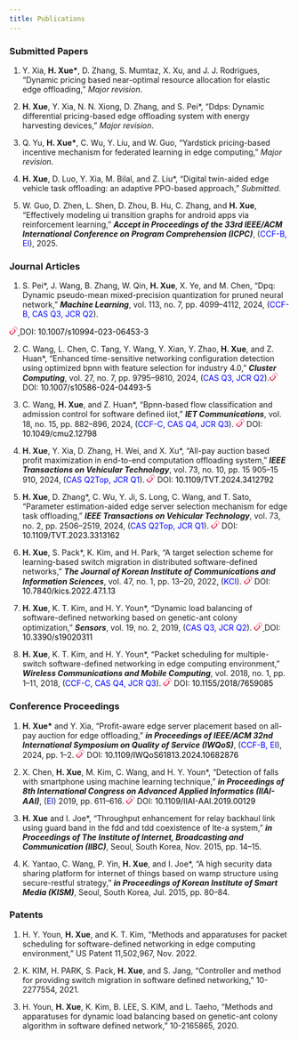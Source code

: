 ```yaml
---
title: Publications
---
```

### Submitted Papers
1. Y. Xia, **H. Xue\***, D. Zhang, S. Mumtaz, X. Xu, and J. J. Rodrigues, “Dynamic pricing based near-optimal resource allocation for elastic edge offloading,” *Major revision*.
2. **H. Xue**, Y. Xia, N. N. Xiong, D. Zhang, and S. Pei*, “Ddps: Dynamic differential pricing-based edge offloading system with energy harvesting devices,” *Major revision*.

3. Q. Yu, **H. Xue\***, C. Wu, Y. Liu, and W. Guo, “Yardstick pricing-based incentive mechanism for federated learning in edge computing,” *Major revision*.

4. **H. Xue**, D. Luo, Y. Xia, M. Bilal, and Z. Liu*, “Digital twin-aided edge vehicle task offloading: an adaptive PPO-based approach,” *Submitted*.

5. W. Guo, D. Zhen, L. Shen, D. Zhou, B. Hu, C. Zhang, and **H. Xue**, “Effectively modeling ui transition graphs for android apps via reinforcement learning,” <strong><em>Accept in Proceedings of the 33rd IEEE/ACM International Conference on Program Comprehension (ICPC)</em></strong>, (<span style="color: blue;">CCF-B, EI</span>), 2025.


### Journal Articles

1. S. Pei*, J. Wang, B. Zhang, W. Qin, **H. Xue**, X. Ye, and M. Chen, “Dpq: Dynamic pseudo-mean mixed-precision quantization for pruned neural network,” <strong><em>Machine Learning</em></strong>, vol. 113, no. 7, pp. 4099–4112, 2024, (<span style="color: blue;">CCF-B, CAS Q3, JCR Q2</span>). 
<!-- <img src="../linkpng/link1.png" alt="link" style="width:15px; height:15px;"></img>  -->
<a href="https://doi.org/10.1007/s10994-023-06453-3">
    <img src="../linkpng/link1.png" alt="link" style="width:15px; height:15px;">
</a>
DOI: <a href="https://doi.org/10.1007/s10994-023-06453-3" style="color: black; text-decoration: none;">10.1007/s10994-023-06453-3</a>


<!-- [10.1007/s10994-023-06453-3](https://doi.org/10.1007/s10994-023-06453-3). -->
2. C. Wang, L. Chen, C. Tang, Y. Wang, Y. Xian, Y. Zhao, **H. Xue**, and Z. Huan*, “Enhanced time-sensitive networking configuration detection using optimized bpnn with feature selection for industry 4.0,” <strong><em>Cluster Computing</em></strong>, vol. 27, no. 7, pp. 9795–9810, 2024, (<span style="color: blue;">CAS Q3, JCR Q2</span>).<a href="https://doi.org/10.1007/s10586-024-04493-5"><img src="../linkpng/link1.png" alt="link" style="width:15px; height:15px;">
</a> DOI: <a href="https://doi.org/10.1007/s10586-024-04493-5" style="color: black; text-decoration: none;">10.1007/s10586-024-04493-5</a>
<!-- [10.1007/s10586-024-04493-5](https://doi.org/10.1007/s10586-024-04493-5). -->

3. C. Wang, **H. Xue**, and Z. Huan*, “Bpnn-based flow classification and admission control for software defined iiot,” <strong><em>IET Communications</em></strong>, vol. 18, no. 15, pp. 882–896, 2024, (<span style="color: blue;">CCF-C, CAS Q4, JCR Q3</span>). <a href="https://doi.org/10.1049/cmu2.12798"><img src="../linkpng/link1.png" alt="link" style="width:15px; height:15px;"></a> DOI: <a href="https://doi.org/10.1049/cmu2.12798" style="color: black; text-decoration: none;">10.1049/cmu2.12798</a>
<!-- https://doi.org/10.1049/cmu2.12798. -->

4. **H. Xue**, Y. Xia, D. Zhang, H. Wei, and X. Xu*, “All-pay auction based profit maximization in end-to-end computation offloading system,” <strong><em>IEEE Transactions on Vehicular Technology</em></strong>, vol. 73, no. 10, pp. 15 905–15 910, 2024, (<span style="color: blue;">CAS Q2Top, JCR Q1</span>). <a href="https://ieeexplore.ieee.org/document/10553321"><img src="../linkpng/link1.png" alt="link" style="width:15px; height:15px;"></a> DOI: <a href="https://ieeexplore.ieee.org/document/10553321" style="color: black; text-decoration: none;">10.1109/TVT.2024.3412792</a>
<!-- [10.1109/TVT.2024.3412792](https://ieeexplore.ieee.org/document/10553321). -->
5. **H. Xue**, D. Zhang*, C. Wu, Y. Ji, S. Long, C. Wang, and T. Sato, “Parameter estimation-aided edge server selection mechanism for edge task offloading,” <strong><em>IEEE Transactions on Vehicular Technology</em></strong>, vol. 73, no. 2, pp. 2506–2519, 2024, (<span style="color: blue;">CAS Q2Top, JCR Q1</span>). <a href="https://ieeexplore.ieee.org/document/10244085"><img src="../linkpng/link1.png" alt="link" style="width:15px; height:15px;"></a> DOI: <a href="https://ieeexplore.ieee.org/document/10244085" style="color: black; text-decoration: none;">10.1109/TVT.2023.3313162</a>
<!-- [10.1109/TVT.2023.3313162](https://ieeexplore.ieee.org/document/10244085). -->

6. **H. Xue**, S. Pack*, K. Kim, and H. Park, “A target selection scheme for learning-based switch migration in distributed software-defined networks,” <strong><em>The Journal of Korean Institute of Communications and Information Sciences</em></strong>, vol. 47, no. 1, pp. 13–20, 2022, (<span style="color: blue;">KCI</span>). <a href="https://www.dbpia.co.kr/journal/articleDetail?nodeId=NODE11024362&language=ko_KR&hasTopBanner=true"><img src="../linkpng/link1.png" alt="link" style="width:15px; height:15px;"></a> DOI: <a href="https://www.dbpia.co.kr/journal/articleDetail?nodeId=NODE11024362&language=ko_KR&hasTopBanner=true" style="color: black; text-decoration: none;">10.7840/kics.2022.47.1.13</a>
<!-- [10.7840/kics.2022.47.1.13](https://www.dbpia.co.kr/journal/articleDetail?nodeId=NODE11024362&language=ko_KR&hasTopBanner=true). -->
7. **H. Xue**, K. T. Kim, and H. Y. Youn*, “Dynamic load balancing of software-defined networking based on genetic-ant colony optimization,” <strong><em>Sensors</em></strong>, vol. 19, no. 2, 2019, (<span style="color: blue;">CAS Q3, JCR Q2</span>). <a href="https://www.mdpi.com/1424-8220/19/2/311"><img src="../linkpng/link1.png" alt="link" style="width:15px; height:15px;">
</a> DOI: <a href="https://www.mdpi.com/1424-8220/19/2/311" style="color: black; text-decoration: none;">10.3390/s19020311</a>
<!-- [10.3390/s19020311](https://www.mdpi.com/1424-8220/19/2/311). -->


8. **H. Xue**, K. T. Kim, and H. Y. Youn*, “Packet scheduling for multiple-switch software-defined networking in edge computing environment,” <strong><em>Wireless Communications and Mobile Computing</em></strong>, vol. 2018, no. 1, pp. 1–11, 2018, (<span style="color: blue;">CCF-C, CAS Q4, JCR Q3</span>). <a href="https://doi.org/10.1155/2018/7659085"><img src="../linkpng/link1.png" alt="link" style="width:15px; height:15px;"></a> DOI: <a href="https://doi.org/10.1155/2018/7659085" style="color: black; text-decoration: none;">10.1155/2018/7659085</a>
<!-- https://doi.org/10.1155/2018/7659085. -->




### Conference Proceedings



1. **H. Xue\*** and Y. Xia, “Profit-aware edge server placement based on all-pay auction for edge offloading,” <strong><em>in Proceedings of IEEE/ACM 32nd International Symposium on Quality of Service (IWQoS)</em></strong>, (<span style="color: blue;">CCF-B, EI</span>), 2024, pp. 1–2. <a href="https://ieeexplore.ieee.org/document/10682876"><img src="../linkpng/link1.png" alt="link" style="width:15px; height:15px;"></a> DOI: <a href="https://ieeexplore.ieee.org/document/10682876" style="color: black; text-decoration: none;">10.1109/IWQoS61813.2024.10682876</a>
<!-- [10.1109/IWQoS61813.2024.10682876](https://ieeexplore.ieee.org/document/10682876). -->

2. X. Chen, **H. Xue**, M. Kim, C. Wang, and H. Y. Youn*, “Detection of falls with smartphone using machine learning technique,” <strong><em>in Proceedings of 8th International Congress on Advanced Applied Informatics (IIAI-AAI)</em></strong>, (<span style="color: blue;">EI</span>) 2019, pp. 611–616. <a href="https://ieeexplore.ieee.org/document/8992596"><img src="../linkpng/link1.png" alt="link" style="width:15px; height:15px;"></a> DOI: <a href="https://ieeexplore.ieee.org/document/8992596" style="color: black; text-decoration: none;">10.1109/IIAI-AAI.2019.00129</a>
<!-- [10.1109/IIAI-AAI.2019.00129](https://ieeexplore.ieee.org/document/8992596). -->

3. **H. Xue** and I. Joe*, “Throughput enhancement for relay backhaul link using guard band in the fdd and tdd coexistence of lte-a system,” <strong><em>in Proceedings of The Institute of Internet, Broadcasting and Communication (IIBC)</em></strong>, Seoul, South Korea, Nov. 2015, pp. 14–15.

4. K. Yantao, C. Wang, P. Yin, **H. Xue**, and I. Joe*, “A high security data sharing platform for internet of things based on wamp structure using secure-restful strategy,” <strong><em>in Proceedings of Korean Institute of Smart Media (KISM)</em></strong>, Seoul, South Korea, Jul. 2015, pp. 80–84.

### Patents

1. H. Y. Youn, **H. Xue**, and K. T. Kim, “Methods and apparatuses for packet scheduling for software-defined networking in edge computing environment,” US Patent 11,502,967, Nov. 2022.

2. K. KIM, H. PARK, S. Pack, **H. Xue**, and S. Jang, “Controller and method for providing switch migration in software defined networking,” 10-2277554, 2021.

3. H. Youn, **H. Xue**, K. Kim, B. LEE, S. KIM, and L. Taeho, “Methods and apparatuses for dynamic load balancing based on genetic-ant colony algorithm in software defined network,” 10-2165865, 2020.

   

